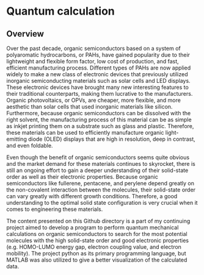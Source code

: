 # Quantum calculation 

## Overview 

Over the past decade, organic semiconductors based on a system of polyaromatic hydrocarbons, or PAHs, have gained popularity due to their lightweight and flexible form factor, low cost of production, and fast, efficient manufacturing process. Different types of PAHs are now applied widely to make a new class of electronic devices that previously utilized inorganic semiconducting materials such as solar cells and LED displays. These electronic devices have brought many new interesting features to their traditional counterparts, making them lucrative to the manufacturers. Organic photovoltaics, or OPVs, are cheaper, more flexible, and more aesthetic than solar cells that used inorganic materials like silicon. Furthermore, because organic semiconductors can be dissolved with the right solvent, the manufacturing process of this material can be as simple as inkjet printing them on a substrate such as glass and plastic. Therefore, these materials can be used to efficiently manufacture organic light-emitting diode (OLED) displays that are high in resolution, deep in contrast, and even foldable. 

Even though the benefit of organic semiconductors seems quite obvious and the market demand for these materials continues to skyrocket, there is still an ongoing effort to gain a deeper understanding of their solid-state order as well as their electronic properties. Because organic semiconductors like fullerene, pentacene, and perylene depend greatly on the non-covalent interaction between the molecules, their solid-state order can vary greatly with different growth conditions. Therefore, a good understanding to the optimal solid state configuration is very crucial when it comes to engineering these materials.

The content presented on this Github directory is a part of my continuing project aimed to develop a program to perform quantum mechanical calculations on organic semiconductors to search for the most potential molecules with the high solid-state order and good electronic properties (e.g. HOMO-LUMO energy gap, electron coupling value, and electron mobility). The project python as its primary programming language, but MATLAB was also utilized to give a better visualization of the calculated data.
